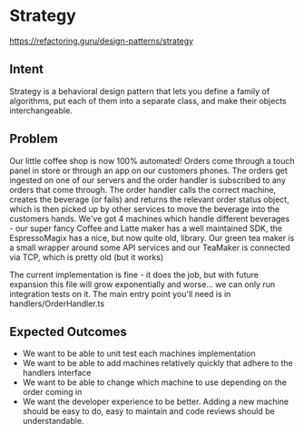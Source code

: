 # Strategy

https://refactoring.guru/design-patterns/strategy

## Intent

Strategy is a behavioral design pattern that lets you define a family of algorithms, put each of them into a separate class, and make their objects interchangeable.

## Problem

 Our little coffee shop is now 100% automated! Orders come through a touch panel in store or through an app
 on our customers phones. The orders get ingested on one of our servers and the order handler is subscribed to
 any orders that come through. The order handler calls the correct machine, creates the beverage (or fails) and returns
 the relevant order status object, which is then picked up by other services to move the beverage into the customers hands.
 We've got 4 machines which handle different beverages - our super fancy Coffee and Latte maker has a well maintained SDK,
 the EspressoMagix has a nice, but now quite old, library. Our green tea maker is a small wrapper around some API services
 and our TeaMaker is connected via TCP, which is pretty old (but it works)

 The current implementation is fine - it does the job, but with future expansion this file will grow exponentially and worse... we can only run integration tests on it.
 The main entry point you'll need is in handlers/OrderHandler.ts
## Expected Outcomes

 * We want to be able to unit test each machines implementation
 * We want to be able to add machines relatively quickly that adhere to the handlers interface
 * We want to be able to change which machine to use depending on the order coming in
 * We want the developer experience to be better. Adding a new machine should be easy to do, easy to maintain and code reviews should be understandable.
